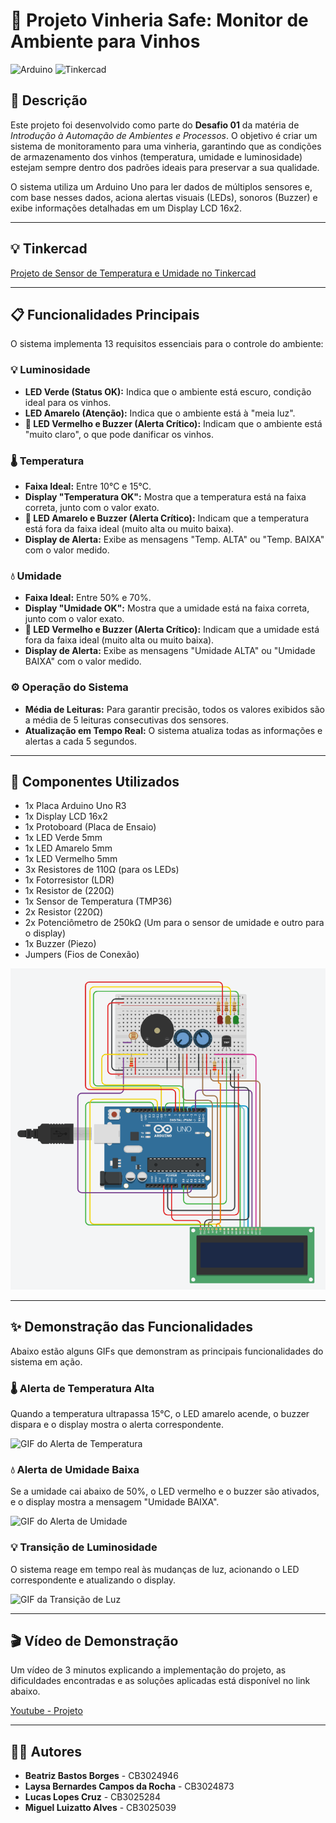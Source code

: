 # 🤖 Projeto Vinheria Safe: Monitor de Ambiente para Vinhos

![Arduino](https://img.shields.io/badge/Arduino-00979D?style=for-the-badge&logo=arduino&logoColor=white)
![Tinkercad](https://img.shields.io/badge/Tinkercad-1262D4?style=for-the-badge&logo=tinkercad&logoColor=white)

## 📜 Descrição

Este projeto foi desenvolvido como parte do **Desafio 01** da matéria de *Introdução à Automação de Ambientes e Processos*. O objetivo é criar um sistema de monitoramento para uma vinheria, garantindo que as condições de armazenamento dos vinhos (temperatura, umidade e luminosidade) estejam sempre dentro dos padrões ideais para preservar a sua qualidade.

O sistema utiliza um Arduino Uno para ler dados de múltiplos sensores e, com base nesses dados, aciona alertas visuais (LEDs), sonoros (Buzzer) e exibe informações detalhadas em um Display LCD 16x2.

---
## 💡 Tinkercad

[Projeto de Sensor de Temperatura e Umidade no Tinkercad](https://www.tinkercad.com/things/cSuUOUxI2GD-sensor-de-temperatura-e-umidade-ok)


---

## 📋 Funcionalidades Principais

O sistema implementa 13 requisitos essenciais para o controle do ambiente:

### 💡 Luminosidade
* **LED Verde (Status OK):** Indica que o ambiente está escuro, condição ideal para os vinhos.
* **LED Amarelo (Atenção):** Indica que o ambiente está à "meia luz".
* **🚨 LED Vermelho e Buzzer (Alerta Crítico):** Indicam que o ambiente está "muito claro", o que pode danificar os vinhos.

### 🌡️ Temperatura
* **Faixa Ideal:** Entre 10°C e 15°C.
* **Display "Temperatura OK":** Mostra que a temperatura está na faixa correta, junto com o valor exato.
* **🚨 LED Amarelo e Buzzer (Alerta Crítico):** Indicam que a temperatura está fora da faixa ideal (muito alta ou muito baixa).
* **Display de Alerta:** Exibe as mensagens "Temp. ALTA" ou "Temp. BAIXA" com o valor medido.

### 💧 Umidade
* **Faixa Ideal:** Entre 50% e 70%.
* **Display "Umidade OK":** Mostra que a umidade está na faixa correta, junto com o valor exato.
* **🚨 LED Vermelho e Buzzer (Alerta Crítico):** Indicam que a umidade está fora da faixa ideal (muito alta ou muito baixa).
* **Display de Alerta:** Exibe as mensagens "Umidade ALTA" ou "Umidade BAIXA" com o valor medido.

### ⚙️ Operação do Sistema
* **Média de Leituras:** Para garantir precisão, todos os valores exibidos são a média de 5 leituras consecutivas dos sensores.
* **Atualização em Tempo Real:** O sistema atualiza todas as informações e alertas a cada 5 segundos.

---

## 🔌 Componentes Utilizados

* 1x Placa Arduino Uno R3
* 1x Display LCD 16x2
* 1x Protoboard (Placa de Ensaio)
* 1x LED Verde 5mm
* 1x LED Amarelo 5mm
* 1x LED Vermelho 5mm
* 3x Resistores de 110Ω (para os LEDs)
* 1x Fotorresistor (LDR)
* 1x Resistor de (220Ω)
* 1x Sensor de Temperatura (TMP36)
* 2x Resistor (220Ω)
* 2x Potenciômetro de 250kΩ (Um para o sensor de umidade e outro para o display)
* 1x Buzzer (Piezo)
* Jumpers (Fios de Conexão)


![Diagrama do Circuito](doc/circuito.png)

---

## ✨ Demonstração das Funcionalidades

Abaixo estão alguns GIFs que demonstram as principais funcionalidades do sistema em ação.

### 🌡️ Alerta de Temperatura Alta
Quando a temperatura ultrapassa 15°C, o LED amarelo acende, o buzzer dispara e o display mostra o alerta correspondente.

![GIF do Alerta de Temperatura](doc/temperatura.gif)

### 💧 Alerta de Umidade Baixa
Se a umidade cai abaixo de 50%, o LED vermelho e o buzzer são ativados, e o display mostra a mensagem "Umidade BAIXA".

![GIF do Alerta de Umidade](doc/umidade.gif)

### 💡 Transição de Luminosidade
O sistema reage em tempo real às mudanças de luz, acionando o LED correspondente e atualizando o display.

![GIF da Transição de Luz](doc/luz.gif)

---
## 🎬 Vídeo de Demonstração

Um vídeo de 3 minutos explicando a implementação do projeto, as dificuldades encontradas e as soluções aplicadas está disponível no link abaixo.

[Youtube - Projeto](https://youtu.be/h4ULBU8l6DU?si=NWrLc1X3uLW6ZbgO)


---


## 👨‍💻 Autores

* **Beatriz Bastos Borges** - CB3024946
* **Laysa Bernardes Campos da Rocha** - CB3024873
* **Lucas Lopes Cruz** - CB3025284
* **Miguel Luizatto Alves** - CB3025039

